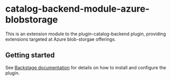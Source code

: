 # catalog-backend-module-azure-blobstorage

This is an extension module to the plugin-catalog-backend plugin, providing extensions targeted at Azure blob-storgae
offerings.

## Getting started

See [Backstage documentation](https://backstage.io/docs/integrations/azure-blobstorage/locations) for details on how to
install
and configure the plugin.
